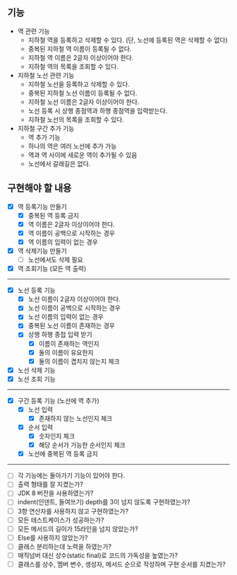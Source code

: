 ## 기능
- 역 관련 기능
  - 지하철 역을 등록하고 삭제할 수 있다. (단, 노선에 등록된 역은 삭제할 수 없다)
  - 중복된 지하철 역 이름이 등록될 수 없다.
  - 지하철 역 이름은 2글자 이상이어야 한다.
  - 지하철 역의 목록을 조회할 수 있다.
- 지하철 노선 관련 기능
  - 지하철 노선을 등록하고 삭제할 수 있다.
  - 중복된 지하철 노선 이름이 등록될 수 없다.
  - 지하철 노선 이름은 2글자 이상이어야 한다.
  - 노선 등록 시 상행 종점역과 하행 종점역을 입력받는다.
  - 지하철 노선의 목록을 조회할 수 있다.
- 지하철 구간 추가 기능
  - 역 추가 기능
  - 하나의 역은 여러 노선에 추가 가능
  - 역과 역 사이에 새로운 역이 추가될 수 있음
  - 노선에서 갈래길은 없다.

## 구현해야 할 내용
* [X] 역 등록기능 만들기
  * [X] 중복된 역 등록 금지
  * [X] 역 이름은 2글자 이상이어야 한다.
  * [X] 역 이름이 공백으로 시작하는 경우
  * [X] 역 이름의 입력이 없는 경우
* [X] 역 삭제기능 만들기
  * [ ] 노선에서도 삭제 필요
* [X] 역 조회기능 (모든 역 출력)
<hr>

* [X] 노선 등록 기능
  * [X] 노선 이름이 2글자 이상이어야 한다.
  * [X] 노선 이름이 공백으로 시작하는 경우
  * [X] 노선 이름의 입력이 없는 경우
  * [X] 중복된 노선 이름이 존재하는 경우
  * [X] 상행 하행 종접 입력 받기
    * [X] 이름이 존재하는 역인지
    * [X] 둘의 이름이 유요한지
    * [X] 둘의 이름이 겹치지 않는지 체크
* [X] 노선 삭제 기능
* [X] 노선 조회 기능
<hr>

* [X] 구간 등록 기능 (노선에 역 추가)
  * [X] 노선 입력
    * [X] 존재하지 않는 노선인지 체크
  * [X] 순서 입력
    * [X] 숫자인지 체크
    * [X] 해당 순서가 가능한 순서인지 체크
  * [X] 노선에 중복된 역 등록 금지

<hr>

* [ ] 각 기능에는 돌아가기 기능이 있어야 한다.
* [ ] 출력 형태를 잘 지켰는가?
* [ ] JDK 8 버전을 사용하였는가?
* [ ] indent(인덴트, 들여쓰기) depth를 3이 넘지 않도록 구현하였는가?
* [ ] 3항 연산자를 사용하지 않고 구현하였는가?
* [ ] 모든 테스트케이스가 성공하는가?
* [ ] 모든 메서드의 길이가 15라인을 넘지 않았는가?
* [ ] Else를 사용하지 않았는가?
* [ ] 클래스 분리하는데 노력을 하였는가?
* [ ] 매직넘버 대신 상수(static final)로 코드의 가독성을 높였는가?
* [ ] 클래스를 상수, 멤버 변수, 생성자, 메서드 순으로 작성하며 구현 순서를 지켰는가?